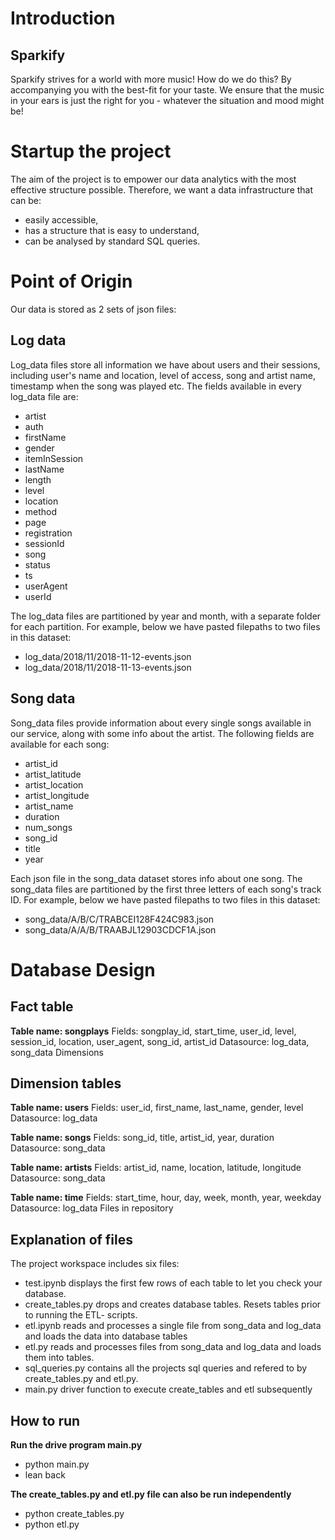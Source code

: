 # Introduction
## Sparkify

Sparkify strives for a world with more music!
How do we do this? By accompanying you with the best-fit for your taste. We ensure that the music in your ears is just the right for you - whatever the situation and mood might be!

# Startup the project

The aim of the project is to empower our data analytics with the most effective structure possible.
Therefore, we want a data infrastructure that can be:

- easily accessible,
- has a structure that is easy to understand,
- can be analysed by standard SQL queries.

# Point of Origin

Our data is stored as 2 sets of json files:
## Log data

Log_data files store all information we have about users and their sessions, including user's name and location, level of access, song and artist name, timestamp when the song was played etc. The fields available in every log_data file are:

- artist
- auth
- firstName
- gender
- itemInSession
- lastName
- length
- level
- location
- method
- page
- registration
- sessionId
- song
- status
- ts
- userAgent
- userId

The log_data files are partitioned by year and month, with a separate folder for each partition. For example, below we have pasted filepaths to two files in this dataset:

- log_data/2018/11/2018-11-12-events.json
- log_data/2018/11/2018-11-13-events.json

## Song data

Song_data files provide information about every single songs available in our service, along with some info about the artist. The following fields are available for each song:

- artist_id
- artist_latitude
- artist_location
- artist_longitude
- artist_name
- duration
- num_songs
- song_id
- title
- year

Each json file in the song_data dataset stores info about one song. The song_data files are partitioned by the first three letters of each song's track ID. For example, below we have pasted filepaths to two files in this dataset:

- song_data/A/B/C/TRABCEI128F424C983.json
- song_data/A/A/B/TRAABJL12903CDCF1A.json 

# Database Design

## Fact table

__Table name: songplays__
Fields: songplay_id, start_time, user_id, level, session_id, location, user_agent, song_id, artist_id
Datasource: log_data, song_data
Dimensions

## Dimension tables

__Table name: users__
Fields: user_id, first_name, last_name, gender, level
Datasource: log_data

__Table name: songs__
Fields: song_id, title, artist_id, year, duration
Datasource: song_data

__Table name: artists__
Fields: artist_id, name, location, latitude, longitude
Datasource: song_data

__Table name: time__
Fields: start_time, hour, day, week, month, year, weekday
Datasource: log_data
Files in repository

## Explanation of files

The project workspace includes six files:

- test.ipynb displays the first few rows of each table to let you check your database.
- create_tables.py drops and creates database tables. Resets tables prior to running the ETL- scripts.
- etl.ipynb reads and processes a single file from song_data and log_data and loads the data into database tables
- etl.py reads and processes files from song_data and log_data and loads them into tables.
- sql_queries.py contains all the projects sql queries and refered to by create_tables.py and etl.py.
- main.py driver function to execute create_tables and etl subsequently

## How to run

__Run the drive program main.py__

- python main.py
- lean back

__The create_tables.py and etl.py file can also be run independently__

- python create_tables.py 
- python etl.py 
